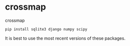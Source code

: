 # crossmap

crossmap


```
pip install sqlite3 django numpy scipy
```

It is best to use the most recent versions of these packages. 